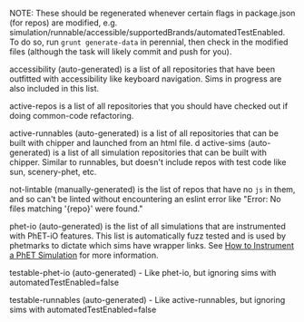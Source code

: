 
NOTE: These should be regenerated whenever certain flags in package.json (for repos) are modified, e.g. simulation/runnable/accessible/supportedBrands/automatedTestEnabled. 
  To do so, run `grunt generate-data` in perennial, then check in the modified files (although the task will likely commit and push for you).

accessibility (auto-generated) is a list of all repositories that have been outfitted with accessibility like keyboard navigation. Sims in progress are also included in this list.  

active-repos is a list of all repositories that you should have checked out if doing common-code refactoring.

active-runnables (auto-generated) is a list of all repositories that can be built with chipper and launched from an html file.
d
active-sims (auto-generated) is a list of all simulation repositories that can be built with chipper.  Similar to runnables, but doesn't include repos with test code like sun, scenery-phet, etc.

not-lintable (manually-generated) is the list of repos that have no `js` in them, and so can't be linted without 
    encountering an eslint error like "Error: No files matching '{repo}' were found."   
    
phet-io (auto-generated) is the list of all simulations that are instrumented with PhET-iO features. This list is automatically fuzz
    tested and is used by phetmarks to dictate which sims have wrapper links. See 
    [How to Instrument a PhET Simulation](https://github.com/phetsims/phet-io/blob/master/doc/how-to-instrument-a-phet-simulation-for-phet-io.md)
    for more information.

testable-phet-io (auto-generated) - Like phet-io, but ignoring sims with automatedTestEnabled=false

testable-runnables (auto-generated) - Like active-runnables, but ignoring sims with automatedTestEnabled=false